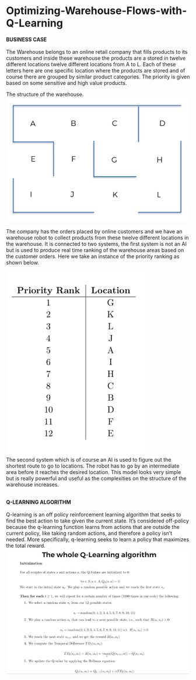 # Optimizing-Warehouse-Flows-with-Q-Learning

<b>BUSINESS CASE </b></br></br>
The Warehouse belongs to an online retail company that fills products to its customers and inside these warehouse the products are a stored in twelve different locations twelve different locations from A to L. Each of these letters here are one specific location where the products are stored and of course there are grouped by similar product categories. The priority is given based on some sensitive and high value products. </br>

The structure of the warehouse.
![](pics/warehouse.png)
</br>

The company has the orders placed by online customers and we have an warehouse robot to collect products from these twelve different locations in the warehouse. It is connected to two systems, the first system is not an AI but is used to produce real time ranking of the warehouse areas based on the customer orders. Here we take an instance of the priority ranking as shown below. </br>

![](pics/priority.png)
</br>
The second system which is of course an AI is used to figure out the shortest route to go to locations. The robot has to go by an intermediate area before it reaches the desired location. This model looks very simple but is really powerful and useful as the complexities on the structure of the warehouse increases.</br></br>

<b>Q-LEARNING ALGORITHM </b></br></br>
Q-learning is an off policy reinforcement learning algorithm that seeks to find the best action to take given the current state. It’s considered off-policy because the q-learning function learns from actions that are outside the current policy, like taking random actions, and therefore a policy isn’t needed. More specifically, q-learning seeks to learn a policy that maximizes the total reward.
![](pics/q_learning.png)

